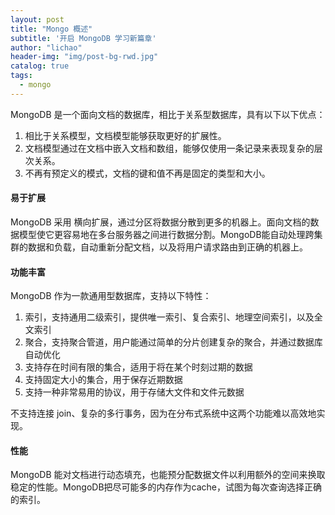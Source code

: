 ```yaml
---
layout: post
title: "Mongo 概述"
subtitle: '开启 MongoDB 学习新篇章'
author: "lichao"
header-img: "img/post-bg-rwd.jpg"
catalog: true
tags:
  - mongo 
---
```


MongoDB 是一个面向文档的数据库，相比于关系型数据库，具有以下以下优点：
1. 相比于关系模型，文档模型能够获取更好的扩展性。
2. 文档模型通过在文档中嵌入文档和数组，能够仅使用一条记录来表现复杂的层次关系。
3. 不再有预定义的模式，文档的键和值不再是固定的类型和大小。



#### 易于扩展
MongoDB 采用 横向扩展，通过分区将数据分散到更多的机器上。面向文档的数据模型使它更容易地在多台服务器之间进行数据分割。MongoDB能自动处理跨集群的数据和负载，自动重新分配文档，以及将用户请求路由到正确的机器上。

#### 功能丰富
MongoDB 作为一款通用型数据库，支持以下特性：
1. 索引，支持通用二级索引，提供唯一索引、复合索引、地理空间索引，以及全文索引
2. 聚合，支持聚合管道，用户能通过简单的分片创建复杂的聚合，并通过数据库自动优化
3. 支持存在时间有限的集合，适用于将在某个时刻过期的数据
4. 支持固定大小的集合，用于保存近期数据
5. 支持一种非常易用的协议，用于存储大文件和文件元数据

不支持连接 join、复杂的多行事务，因为在分布式系统中这两个功能难以高效地实现。

#### 性能
MongoDB 能对文档进行动态填充，也能预分配数据文件以利用额外的空间来换取稳定的性能。MongoDB把尽可能多的内存作为cache，试图为每次查询选择正确的索引。

